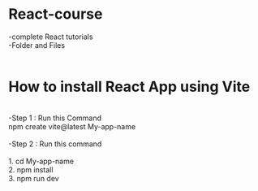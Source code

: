 # React-course

-complete React tutorials
<br>
-Folder and Files
<br>
<br>

# How to install React App using Vite

<br>
-Step 1 : Run this Command 
 <br>
  npm create vite@latest My-app-name
<br>
<br>
-Step 2 : Run this command
<br>
<br> 1. cd My-app-name
<br> 2. npm install
<br> 3. npm run dev
